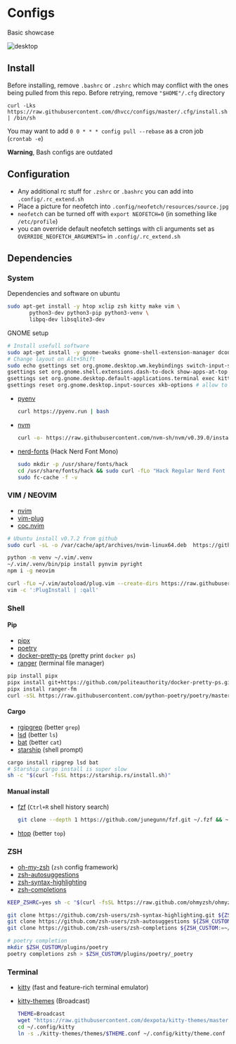 # Configs

Basic showcase

![desktop](https://user-images.githubusercontent.com/18076967/179727974-d9bdf501-f911-4ff7-9bc3-8021d7f096ec.png)

## Install

Before installing, remove `.bashrc` or `.zshrc` which may conflict with the ones being pulled from this repo. Before retrying, remove `"$HOME"/.cfg` directory

```shell
curl -Lks https://raw.githubusercontent.com/dhvcc/configs/master/.cfg/install.sh | /bin/sh
```

You may want to add
`0 0 * * * config pull --rebase` as a cron job (`crontab -e`)

**Warning**, Bash configs are outdated

## Configuration

- Any additional rc stuff for `.zshrc` or `.bashrc` you can add into `.config/.rc_extend.sh`
- Place a picture for neofetch into `.config/neofetch/resources/source.jpg`
- `neofetch` can be turned off with `export NEOFETCH=0` (in something like `/etc/profile`)
- you can override default neofetch settings with cli arguments set as `OVERRIDE_NEOFETCH_ARGUMENTS=` in `.config/.rc_extend.sh`

## Dependencies

### System

Dependencies and software on ubuntu

```bash
sudo apt-get install -y htop xclip zsh kitty make vim \
       python3-dev python3-pip python3-venv \
       libpq-dev libsqlite3-dev
```

GNOME setup

```bash
# Install usefull software
sudo apt-get install -y gnome-tweaks gnome-shell-extension-manager dconf-editor
# Change layout on Alt+Shift
sudo echo gsettings set org.gnome.desktop.wm.keybindings switch-input-source-backward "['<Alt>Shift_L']" >> /etc/profile
gsettings set org.gnome.shell.extensions.dash-to-dock show-apps-at-top true # show app button on the top/left
gsettings set org.gnome.desktop.default-applications.terminal exec kitty # set kitty as default terminal
gsettings reset org.gnome.desktop.input-sources xkb-options # allow to Alt+Shift+Tab to Alt+Tab backwards
```

- [pyenv](https://github.com/pyenv/pyenv-installer)

    ```bash
    curl https://pyenv.run | bash
    ```

- [nvm](https://github.com/nvm-sh/nvm)

    ```bash
    curl -o- https://raw.githubusercontent.com/nvm-sh/nvm/v0.39.0/install.sh | bash
    ```
- [nerd-fonts](https://github.com/ryanoasis/nerd-fonts) (Hack Nerd Font Mono)

    ```bash
    sudo mkdir -p /usr/share/fonts/hack
    cd /usr/share/fonts/hack && sudo curl -fLo "Hack Regular Nerd Font Complete Mono.ttf" https://github.com/ryanoasis/nerd-fonts/raw/master/patched-fonts/Hack/Regular/complete/Hack%20Regular%20Nerd%20Font%20Complete%20Mono.ttf
    sudo fc-cache -f -v
    ```

### VIM / NEOVIM

- [nvim](https://github.com/neovim/neovim)
- [vim-plug](https://github.com/junegunn/vim-plug)
- [coc.nvim](https://github.com/neoclide/coc.nvim)

```bash
# Ubuntu install v0.7.2 from github
sudo curl -sL -o /var/cache/apt/archives/nvim-linux64.deb  https://github.com/neovim/neovim/releases/download/v0.7.2/nvim-linux64.deb && sudo dpkg -i /var/cache/apt/archives/nvim-linux64.deb

python -m venv ~/.vim/.venv
~/.vim/.venv/bin/pip install pynvim pyright 
npm i -g neovim

curl -fLo ~/.vim/autoload/plug.vim --create-dirs https://raw.githubusercontent.com/junegunn/vim-plug/master/plug.vim
vim -c ':PlugInstall | :qall'
```

### Shell

#### Pip

- [pipx](https://github.com/pypa/pipx)
- [poetry](https://github.com/python-poetry/poetry)
- [docker-pretty-ps](https://github.com/politeauthority/docker-pretty-ps) (pretty print `docker ps`)
- [ranger](https://github.com/ranger/ranger) (terminal file manager)


```bash
pip install pipx
pipx install git+https://github.com/politeauthority/docker-pretty-ps.git#egg=docker-pretty-ps
pipx install ranger-fm
curl -sSL https://raw.githubusercontent.com/python-poetry/poetry/master/get-poetry.py | python -
```

#### Cargo

- [rgipgrep](https://github.com/BurntSushi/ripgrep) (better `grep`)
- [lsd](https://github.com/Peltoche/lsd) (better `ls`)
- [bat](https://github.com/sharkdp/bat) (better `cat`)
- [starship](https://starship.rs/) (shell prompt)

```bash
cargo install ripgrep lsd bat
# Starship cargo install is super slow
sh -c "$(curl -fsSL https://starship.rs/install.sh)"
```

#### Manual install

- [fzf](https://github.com/junegunn/fzf) (`Ctrl+R` shell history search)

    ```bash
    git clone --depth 1 https://github.com/junegunn/fzf.git ~/.fzf && ~/.fzf/install
    ```

- [htop](https://github.com/htop-dev/htop/) (better `top`)

### ZSH

- [oh-my-zsh](https://github.com/ohmyzsh/ohmyzsh) (`zsh` config framework)
- [zsh-autosuggestions](https://github.com/zsh-users/zsh-autosuggestions)
- [zsh-syntax-highlighting](https://github.com/zsh-users/zsh-syntax-highlighting)
- [zsh-completions](https://github.com/zsh-users/zsh-completions)

```bash
KEEP_ZSHRC=yes sh -c "$(curl -fsSL https://raw.github.com/ohmyzsh/ohmyzsh/master/tools/install.sh)"

git clone https://github.com/zsh-users/zsh-syntax-highlighting.git ${ZSH_CUSTOM:-~/.oh-my-zsh/custom}/plugins/zsh-syntax-highlighting
git clone https://github.com/zsh-users/zsh-autosuggestions ${ZSH_CUSTOM:-~/.oh-my-zsh/custom}/plugins/zsh-autosuggestions
git clone https://github.com/zsh-users/zsh-completions ${ZSH_CUSTOM:=~/.oh-my-zsh/custom}/plugins/zsh-completions

# poetry completion
mkdir $ZSH_CUSTOM/plugins/poetry
poetry completions zsh > $ZSH_CUSTOM/plugins/poetry/_poetry
```

### Terminal

- [kitty](https://github.com/kovidgoyal/kitty) (fast and feature-rich terminal emulator)
- [kitty-themes](https://github.com/dexpota/kitty-themes) (Broadcast)

    ```bash
    THEME=Broadcast
    wget "https://raw.githubusercontent.com/dexpota/kitty-themes/master/themes/$THEME.conf" -P ~/.config/kitty/kitty-themes/themes
    cd ~/.config/kitty
    ln -s ./kitty-themes/themes/$THEME.conf ~/.config/kitty/theme.conf
    ```
